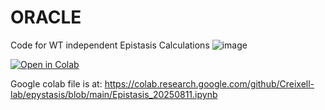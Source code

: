 # ORACLE
Code for WT independent Epistasis Calculations
![image](https://github.com/user-attachments/assets/828ab39c-3dbe-401e-9115-7d4a017cb8cb)





[![Open in Colab](https://colab.research.google.com/assets/colab-badge.svg)](https://colab.research.google.com/github/Creixell-lab/epystasis/blob/main/Epistasis_20250811.ipynb)

Google colab file is at:
https://colab.research.google.com/github/Creixell-lab/epystasis/blob/main/Epistasis_20250811.ipynb
